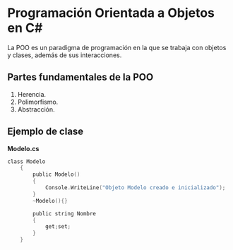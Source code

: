 # Programación Orientada a Objetos en C#

La POO es un paradigma de programación en la que se trabaja con objetos y clases, además de sus interacciones. 


## Partes fundamentales de la POO

1. Herencia.
2. Polimorfismo.
3. Abstracción.


## Ejemplo de clase


**Modelo.cs**

```c
class Modelo
    {
        public Modelo()
        {
            Console.WriteLine("Objeto Modelo creado e inicializado");
        }
        ~Modelo(){}

        public string Nombre
        {
            get;set;
        }
    }
```